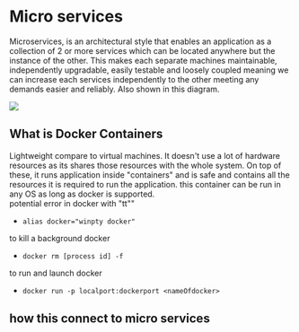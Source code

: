 # Micro services
Microservices, is an architectural style that enables an application as a collection of 2 or more services which can be located anywhere but the instance of the other.  This makes each separate machines maintainable, independently upgradable, easily testable and loosely coupled meaning we can increase each services independently to the other meeting any demands easier and reliably. Also shown in this diagram.

<img src="https://images.contentstack.io/v3/assets/blt189c1df68c6b48d7/blt4af1f5e13d3d0150/62a5f28a92725d5bf817e9b9/Microservices-3.png"/>

## What is Docker Containers
Lightweight compare to virtual machines. It doesn't use a lot of hardware resources as its shares those resources with the whole system. On top of these, it runs application inside "containers" and is safe and contains all the resources it is required to run the application. this container can be run in any OS as long as docker is supported. <br/>
potential error in docker with "tt""
- `alias docker="winpty docker"`

to kill a background docker
- `docker rm [process id] -f`

to run and launch docker
- `docker run -p localport:dockerport <nameOfdocker>`
## how this connect to micro services
